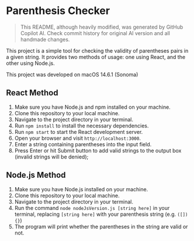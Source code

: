 # Parenthesis Checker

> This README, although heavily modified, was generated by GitHub Copilot AI. Check commit history for original AI version and all handmade changes.

This project is a simple tool for checking the validity of parentheses pairs in a given string. It provides two methods of usage: one using React, and the other using Node.js.

This project was developed on macOS 14.6.1 (Sonoma)

## React Method

1. Make sure you have Node.js and npm installed on your machine.
2. Clone this repository to your local machine.
3. Navigate to the project directory in your terminal.
4. Run `npm install` to install the necessary dependencies.
5. Run `npm start` to start the React development server.
6. Open your browser and visit `http://localhost:3000`.
7. Enter a string containing parentheses into the input field.
8. Press Enter or hit Submit button to add valid strings to the output box (invalid strings will be denied);

## Node.js Method

1. Make sure you have Node.js installed on your machine.
2. Clone this repository to your local machine.
3. Navigate to the project directory in your terminal.
4. Run the command `node nodeJsVersion.js [string here]` in your terminal, replacing `[string here]` with your parenthesis string (e.g. `([]){}`)
5. The program will print whether the parentheses in the string are valid or not.
